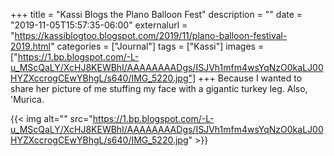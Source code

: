 +++
title = "Kassi Blogs the Plano Balloon Fest"
description = ""
date = "2019-11-05T15:57:35-06:00"
externalurl = "https://kassiblogtoo.blogspot.com/2019/11/plano-balloon-festival-2019.html"
categories = ["Journal"]
tags = ["Kassi"]
images = ["https://1.bp.blogspot.com/-L-u_MScQaLY/XcHJ8KEWBhI/AAAAAAAADgs/ISJVh1mfm4wsYqNzO0kaLJ00HYZXccrogCEwYBhgL/s640/IMG_5220.jpg"]
+++
Because I wanted to share her picture of me stuffing my face with a gigantic turkey leg. Also, 'Murica.

{{< img alt="" src="https://1.bp.blogspot.com/-L-u_MScQaLY/XcHJ8KEWBhI/AAAAAAAADgs/ISJVh1mfm4wsYqNzO0kaLJ00HYZXccrogCEwYBhgL/s640/IMG_5220.jpg" >}}
